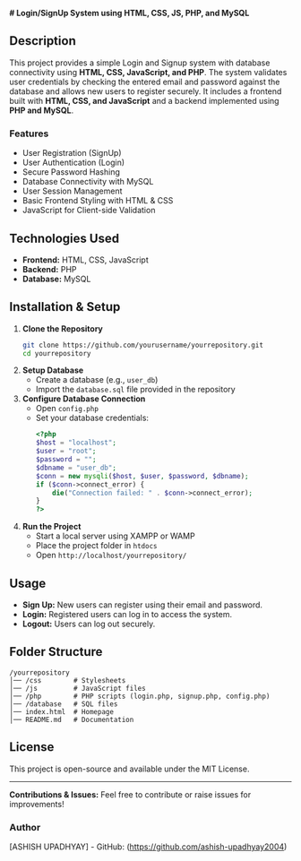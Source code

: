 **# Login/SignUp System using HTML, CSS, JS, PHP, and MySQL**

## **Description**
This project provides a simple Login and Signup system with database connectivity using **HTML, CSS, JavaScript, and PHP**. The system validates user credentials by checking the entered email and password against the database and allows new users to register securely. It includes a frontend built with **HTML, CSS, and JavaScript** and a backend implemented using **PHP and MySQL**.

### **Features**
- User Registration (SignUp)
- User Authentication (Login)
- Secure Password Hashing
- Database Connectivity with MySQL
- User Session Management
- Basic Frontend Styling with HTML & CSS
- JavaScript for Client-side Validation

## **Technologies Used**
- **Frontend:** HTML, CSS, JavaScript
- **Backend:** PHP
- **Database:** MySQL

## **Installation & Setup**
1. **Clone the Repository**
   ```sh
   git clone https://github.com/yourusername/yourrepository.git
   cd yourrepository
   ```
2. **Setup Database**
   - Create a database (e.g., `user_db`)
   - Import the `database.sql` file provided in the repository
3. **Configure Database Connection**
   - Open `config.php`
   - Set your database credentials:
     ```php
     <?php
     $host = "localhost";
     $user = "root";
     $password = "";
     $dbname = "user_db";
     $conn = new mysqli($host, $user, $password, $dbname);
     if ($conn->connect_error) {
         die("Connection failed: " . $conn->connect_error);
     }
     ?>
     ```
4. **Run the Project**
   - Start a local server using XAMPP or WAMP
   - Place the project folder in `htdocs`
   - Open `http://localhost/yourrepository/`

## **Usage**
- **Sign Up:** New users can register using their email and password.
- **Login:** Registered users can log in to access the system.
- **Logout:** Users can log out securely.

## **Folder Structure**
```
/yourrepository
│── /css        # Stylesheets
│── /js         # JavaScript files
│── /php        # PHP scripts (login.php, signup.php, config.php)
│── /database   # SQL files
│── index.html  # Homepage
│── README.md   # Documentation
```

## **License**
This project is open-source and available under the MIT License.

---
**Contributions & Issues:** Feel free to contribute or raise issues for improvements!

### **Author**
[ASHISH UPADHYAY] - GitHub: (https://github.com/ashish-upadhyay2004)

